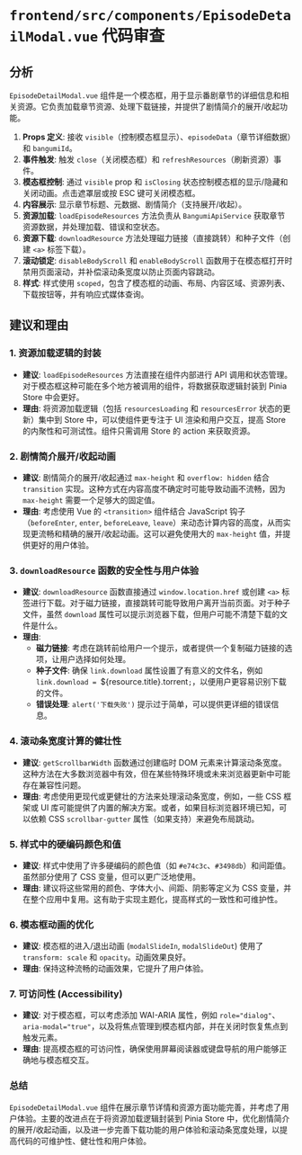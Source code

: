 # `frontend/src/components/EpisodeDetailModal.vue` 代码审查

## 分析

`EpisodeDetailModal.vue` 组件是一个模态框，用于显示番剧章节的详细信息和相关资源。它负责加载章节资源、处理下载链接，并提供了剧情简介的展开/收起功能。

1.  **Props 定义**: 接收 `visible`（控制模态框显示）、`episodeData`（章节详细数据）和 `bangumiId`。
2.  **事件触发**: 触发 `close`（关闭模态框）和 `refreshResources`（刷新资源）事件。
3.  **模态框控制**: 通过 `visible` prop 和 `isClosing` 状态控制模态框的显示/隐藏和关闭动画。点击遮罩层或按 ESC 键可关闭模态框。
4.  **内容展示**: 显示章节标题、元数据、剧情简介（支持展开/收起）。
5.  **资源加载**: `loadEpisodeResources` 方法负责从 `BangumiApiService` 获取章节资源数据，并处理加载、错误和空状态。
6.  **资源下载**: `downloadResource` 方法处理磁力链接（直接跳转）和种子文件（创建 `<a>` 标签下载）。
7.  **滚动锁定**: `disableBodyScroll` 和 `enableBodyScroll` 函数用于在模态框打开时禁用页面滚动，并补偿滚动条宽度以防止页面内容跳动。
8.  **样式**: 样式使用 `scoped`，包含了模态框的动画、布局、内容区域、资源列表、下载按钮等，并有响应式媒体查询。

## 建议和理由

### 1. 资源加载逻辑的封装

*   **建议**: `loadEpisodeResources` 方法直接在组件内部进行 API 调用和状态管理。对于模态框这种可能在多个地方被调用的组件，将数据获取逻辑封装到 Pinia Store 中会更好。
*   **理由**: 将资源加载逻辑（包括 `resourcesLoading` 和 `resourcesError` 状态的更新）集中到 Store 中，可以使组件更专注于 UI 渲染和用户交互，提高 Store 的内聚性和可测试性。组件只需调用 Store 的 action 来获取资源。

### 2. 剧情简介展开/收起动画

*   **建议**: 剧情简介的展开/收起通过 `max-height` 和 `overflow: hidden` 结合 `transition` 实现。这种方式在内容高度不确定时可能导致动画不流畅，因为 `max-height` 需要一个足够大的固定值。
*   **理由**: 考虑使用 Vue 的 `<transition>` 组件结合 JavaScript 钩子（`beforeEnter`, `enter`, `beforeLeave`, `leave`）来动态计算内容的高度，从而实现更流畅和精确的展开/收起动画。这可以避免使用大的 `max-height` 值，并提供更好的用户体验。

### 3. `downloadResource` 函数的安全性与用户体验

*   **建议**: `downloadResource` 函数直接通过 `window.location.href` 或创建 `<a>` 标签进行下载。对于磁力链接，直接跳转可能导致用户离开当前页面。对于种子文件，虽然 `download` 属性可以提示浏览器下载，但用户可能不清楚下载的文件是什么。
*   **理由**:
    *   **磁力链接**: 考虑在跳转前给用户一个提示，或者提供一个复制磁力链接的选项，让用户选择如何处理。
    *   **种子文件**: 确保 `link.download` 属性设置了有意义的文件名，例如 `link.download = `${resource.title}.torrent`;`，以便用户更容易识别下载的文件。
    *   **错误处理**: `alert('下载失败')` 提示过于简单，可以提供更详细的错误信息。

### 4. 滚动条宽度计算的健壮性

*   **建议**: `getScrollbarWidth` 函数通过创建临时 DOM 元素来计算滚动条宽度。这种方法在大多数浏览器中有效，但在某些特殊环境或未来浏览器更新中可能存在兼容性问题。
*   **理由**: 考虑使用更现代或更健壮的方法来处理滚动条宽度，例如，一些 CSS 框架或 UI 库可能提供了内置的解决方案。或者，如果目标浏览器环境已知，可以依赖 CSS `scrollbar-gutter` 属性（如果支持）来避免布局跳动。

### 5. 样式中的硬编码颜色和值

*   **建议**: 样式中使用了许多硬编码的颜色值（如 `#e74c3c`、`#3498db`）和间距值。虽然部分使用了 CSS 变量，但可以更广泛地使用。
*   **理由**: 建议将这些常用的颜色、字体大小、间距、阴影等定义为 CSS 变量，并在整个应用中复用。这有助于实现主题化，提高样式的一致性和可维护性。

### 6. 模态框动画的优化

*   **建议**: 模态框的进入/退出动画 (`modalSlideIn`, `modalSlideOut`) 使用了 `transform: scale` 和 `opacity`。动画效果良好。
*   **理由**: 保持这种流畅的动画效果，它提升了用户体验。

### 7. 可访问性 (Accessibility)

*   **建议**: 对于模态框，可以考虑添加 WAI-ARIA 属性，例如 `role="dialog"`、`aria-modal="true"`，以及将焦点管理到模态框内部，并在关闭时恢复焦点到触发元素。
*   **理由**: 提高模态框的可访问性，确保使用屏幕阅读器或键盘导航的用户能够正确地与模态框交互。

### 总结

`EpisodeDetailModal.vue` 组件在展示章节详情和资源方面功能完善，并考虑了用户体验。主要的改进点在于将资源加载逻辑封装到 Pinia Store 中，优化剧情简介的展开/收起动画，以及进一步完善下载功能的用户体验和滚动条宽度处理，以提高代码的可维护性、健壮性和用户体验。
